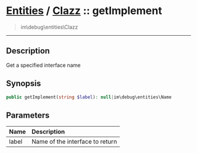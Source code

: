 # [Entities](entities.md) / [Clazz](entities-Clazz.md) :: getImplement
 > im\debug\entities\Clazz
____

## Description
Get a specified interface name

## Synopsis
```php
public getImplement(string $label): null|im\debug\entities\Name
```

## Parameters
| Name | Description |
| :--- | :---------- |
| label | Name of the interface to return |
